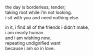 the day is borderless, tender;\
taking root while i’m not looking.\
i sit with you and need nothing else.



in it, i find all of the friends i didn't make,\
i am nearly human.\
and i am wishing now,\
repeating undignified want\
because i am so in love.